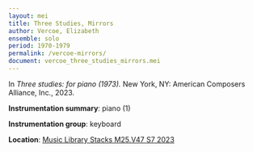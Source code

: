 ```yaml
---
layout: mei
title: Three Studies, Mirrors
author: Vercoe, Elizabeth
ensemble: solo  
period: 1970-1979
permalink: /vercoe-mirrors/
document: vercoe_three_studies_mirrors.mei
---
```

   
In *Three studies: for piano (1973).* New York, NY: American Composers Alliance, Inc., 2023.

**Instrumentation summary**: piano (1) 

**Instrumentation group**: keyboard

**Location**: <a href="https://tufts.primo.exlibrisgroup.com/permalink/01TUN_INST/1kc9gia/alma991019011678103851" target="_blank">Music Library Stacks M25.V47 S7 2023</a>